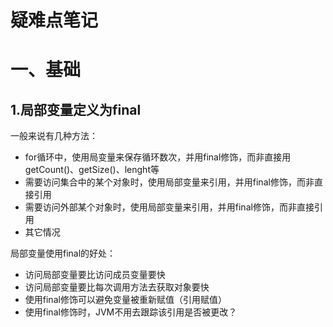 # 疑难点笔记

# 一、基础

## 1.局部变量定义为final

一般来说有几种方法：

* for循环中，使用局变量来保存循环数次，并用final修饰，而非直接用getCount()、getSize()、lenght等
* 需要访问集合中的某个对象时，使用局部变量来引用，并用final修饰，而非直接引用
* 需要访问外部某个对象时，使用局部变量来引用，并用final修饰，而非直接引用
* 其它情况

局部变量使用final的好处：

* 访问局部变量要比访问成员变量要快
* 访问局部变量要比每次调用方法去获取对象要快
* 使用final修饰可以避免变量被重新赋值（引用赋值）
* 使用final修饰时，JVM不用去跟踪该引用是否被更改？